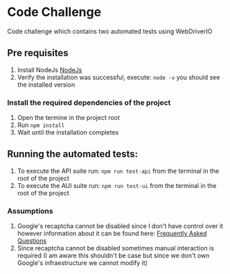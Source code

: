 # Code Challenge
Code challenge which contains two automated tests using WebDriverIO


## Pre requisites
1. Install NodeJs [NodeJs](https://nodejs.org/en)
2. Verify the installation was successful, execute: `node -v` you should see the installed version

### Install the required dependencies of the project
1. Open the termine in the project root
2. Run `npm install`
3. Wait until the installation completes

## Running the automated tests:
1. To execute the API suite run: `npm run test-api` from the terminal in the root of the project
2. To execute the AUI suite run: `npm run test-ui` from the terminal in the root of the project


### Assumptions
1. Google's recaptcha cannot be disabled since I don't have control over it however information about it can be found here: [Frequently Asked Questions](https://developers.google.com/recaptcha/docs/faq#id-like-to-run-automated-tests-with-recaptcha-v2-do-you-have-any-suggestions)
2. Since recaptcha cannot be disabled sometimes manual interaction is required (I am aware this shouldn't be case but since we don't own Google's infraestructure we cannot modify it)
